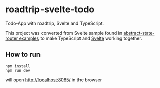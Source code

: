 # roadtrip-svelte-todo
Todo-App with roadtrip, Svelte and TypeScript.

This project was converted from Svelte sample found in [abstract-state-router examples](http://tehshrike.github.io/state-router-example/) to make TypeScript and [Svelte](https://svelte.technology/) working together.

## How to run
    npm install
    npm run dev

will open [http://localhost:8085/](http://localhost:8085/) in the browser
